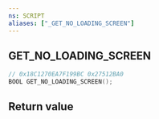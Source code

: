 ```yaml
---
ns: SCRIPT
aliases: ["_GET_NO_LOADING_SCREEN"]
---
```

## GET_NO_LOADING_SCREEN

```c
// 0x18C1270EA7F199BC 0x27512BA0
BOOL GET_NO_LOADING_SCREEN();
```


## Return value
